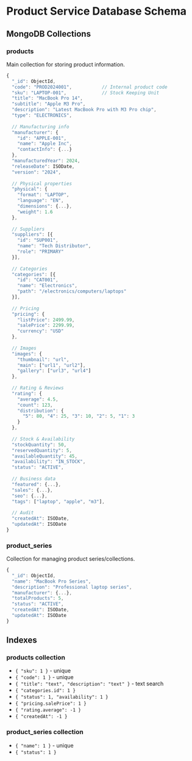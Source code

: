 # Product Service Database Schema

## MongoDB Collections

### products
Main collection for storing product information.

```javascript
{
  "_id": ObjectId,
  "code": "PROD2024001",           // Internal product code
  "sku": "LAPTOP-001",             // Stock Keeping Unit
  "title": "MacBook Pro 14",
  "subtitle": "Apple M3 Pro",
  "description": "Latest MacBook Pro with M3 Pro chip",
  "type": "ELECTRONICS",
  
  // Manufacturing info
  "manufacturer": {
    "id": "APPLE-001",
    "name": "Apple Inc",
    "contactInfo": {...}
  },
  "manufacturedYear": 2024,
  "releaseDate": ISODate,
  "version": "2024",
  
  // Physical properties
  "physical": {
    "format": "LAPTOP",
    "language": "EN",
    "dimensions": {...},
    "weight": 1.6
  },
  
  // Suppliers
  "suppliers": [{
    "id": "SUP001",
    "name": "Tech Distributor",
    "role": "PRIMARY"
  }],
  
  // Categories
  "categories": [{
    "id": "CAT001", 
    "name": "Electronics",
    "path": "/electronics/computers/laptops"
  }],
  
  // Pricing
  "pricing": {
    "listPrice": 2499.99,
    "salePrice": 2299.99,
    "currency": "USD"
  },
  
  // Images
  "images": {
    "thumbnail": "url",
    "main": ["url1", "url2"],
    "gallery": ["url3", "url4"]
  },
  
  // Rating & Reviews
  "rating": {
    "average": 4.5,
    "count": 123,
    "distribution": {
      "5": 80, "4": 25, "3": 10, "2": 5, "1": 3
    }
  },
  
  // Stock & Availability
  "stockQuantity": 50,
  "reservedQuantity": 5,
  "availableQuantity": 45,
  "availability": "IN_STOCK",
  "status": "ACTIVE",
  
  // Business data
  "featured": {...},
  "sales": {...},
  "seo": {...},
  "tags": ["laptop", "apple", "m3"],
  
  // Audit
  "createdAt": ISODate,
  "updatedAt": ISODate
}
```

### product_series
Collection for managing product series/collections.

```javascript
{
  "_id": ObjectId,
  "name": "MacBook Pro Series",
  "description": "Professional laptop series",
  "manufacturer": {...},
  "totalProducts": 5,
  "status": "ACTIVE",
  "createdAt": ISODate,
  "updatedAt": ISODate
}
```

## Indexes

### products collection
- `{ "sku": 1 }` - unique
- `{ "code": 1 }` - unique  
- `{ "title": "text", "description": "text" }` - text search
- `{ "categories.id": 1 }`
- `{ "status": 1, "availability": 1 }`
- `{ "pricing.salePrice": 1 }`
- `{ "rating.average": -1 }`
- `{ "createdAt": -1 }`

### product_series collection
- `{ "name": 1 }` - unique
- `{ "status": 1 }`
